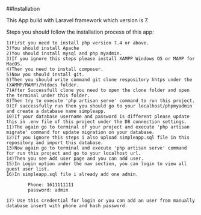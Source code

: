 ##Installation

This App build with Laravel framework which version is 7.

Steps you should follow the installation process of this app:

	1)First you need to install php version 7.4 or above.
	3)You should install Apache
	2)You should install mysql and php myadmin.
	3)If you ignore this steps please install XAMPP Windows OS or MAMP for MacOS.
	4)Then you need to install composer.
	5)Now you should install git.
	6)Then you should write command git clone respository hhtps under the (XAMMP/MAMP)/htdocs folder.
	7)After Successfull clone you need to open the clone folder and open the terminal under this folder.
	8)Then try to execute 'php artisan serve' command to run this project.
	9)If successfully run then you should go to your localhost/phpmyadmin and create a database name simpleapp.
	10)If your database username and password is different please update this in .env file of this project under the DB connection settings.
	11)The again go to terminal of your project and execute 'php artisan migrate' command for update migration on your database.
	12)If you ignore this steps i also upload simpleapp.sql file in this repository and import this database.
	13)Now again go to terminal and execute 'php artisan serve' command for run this project and go to your localhost url.
	14)Then you see Add user page and you can add user.
	15)In Login option under the nav section, you can login to view all guest user list.
	16)In simpleapp.sql file i already add one admin.

			Phone: 1611111111
			password: admin

    17) Use this credential for login or you can add an user from manually database insert with phone and hash password.